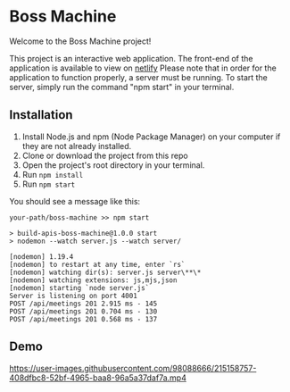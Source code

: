 # Boss Machine

Welcome to the Boss Machine project!

This project is an interactive web application. The front-end of the application is available to view on [netlify](https://boss-machine-abenteuerzeit.netlify.app/#/)
Please note that in order for the application to function properly, a server must be running. To start the server, simply run the command "npm start" in your terminal.
  
## Installation 

1. Install Node.js and npm (Node Package Manager) on your computer if they are not already installed.
2. Clone or download the project from this repo
3. Open the project's root directory in your terminal.
4. Run `npm install`
5. Run `npm start`

You should see a message like this: 

    your-path/boss-machine >> npm start

    > build-apis-boss-machine@1.0.0 start
    > nodemon --watch server.js --watch server/

    [nodemon] 1.19.4
    [nodemon] to restart at any time, enter `rs`
    [nodemon] watching dir(s): server.js server\**\*
    [nodemon] watching extensions: js,mjs,json
    [nodemon] starting `node server.js`
    Server is listening on port 4001
    POST /api/meetings 201 2.915 ms - 145
    POST /api/meetings 201 0.704 ms - 130
    POST /api/meetings 201 0.568 ms - 137

## Demo 

https://user-images.githubusercontent.com/98088666/215158757-408dfbc8-52bf-4965-baa8-96a5a37daf7a.mp4



